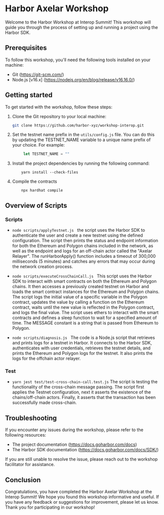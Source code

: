 # Harbor Axelar Workshop

Welcome to the Harbor Workshop at Interop Summit! This workshop will guide you through the process of setting up and running a project using the Harbor SDK.

## Prerequisites

To follow this workshop, you'll need the following tools installed on your machine:

- Git (https://git-scm.com/)
- Node.js [v16.x] (https://nodejs.org/en/blog/release/v16.16.0/)

## Getting started

To get started with the workshop, follow these steps:

1. Clone the Git repository to your local machine:

   ```sh
   git clone https://github.com/harbor-xyz/workshop-interop.git
   ```

2. Set the testnet name prefix in the `utils/config.js` file. You can do this by updating the TESTNET_NAME variable to a unique name prefix of your choice. For example:

   ```javascript
        let TESTNET_NAME = ""        
   ```

3. Install the project dependencies by running the following command:
    ```
        yarn install --check-files
    ```

4. Compile the contracts
    ```
        npx hardhat compile
    ```

## Overview of Scripts 

### Scripts
- ```node scripts/applyTestnet.js ```
     the script uses the Harbor SDK to authenticate the user and create a new testnet using the defined configuration. The script then prints the status and endpoint information for both the Ethereum and Polygon chains included in the network, as well as the endpoint and logs for an off-chain actor called the "Axelar Relayer". The runHarborApply() function includes a timeout of 300,000 milliseconds (5 minutes) and catches any errors that may occur during the network creation process.

- ```node scripts/executeCrossChainCall.js ```
    This script uses the Harbor SDK to interact with smart contracts on both the Ethereum and Polygon chains. It then accesses a previously created testnet on Harbor and loads the smart contract instances for the Ethereum and Polygon chains.
    The script logs the initial value of a specific variable in the Polygon contract, updates the value by calling a function on the Ethereum contract, waits until the new value is reflected in the Polygon contract, and logs the final value.
    The script uses ethers to interact with the smart contracts and defines a sleep function to wait for a specified amount of time. The MESSAGE constant is a string that is passed from Ethereum to Polygon.


-  ```node scripts/diagnosis.js ```
    The code is a Node.js script that retrieves and prints logs for a testnet in Harbor. It connects to the Harbor SDK, authenticates with user credentials, retrieves the testnet details, and prints the Ethereum and Polygon logs for the testnet. It also prints the logs for the offchain actor relayer.


### Test 
- ```yarn jest test/test-cross-chain-call.test.js```
    The script is testing the functionality of the cross-chain message passing. The script first applies the Testnet configuration, next it asserts the existence of the chains/off-chain actors. Finally, it asserts that the transaction has been successfully made cross-chain.
    
## Troubleshooting
If you encounter any issues during the workshop, please refer to the following resources:

- The project documentation (https://docs.goharbor.com/docs)
- The Harbor SDK documentation (https://docs.goharbor.com/docs/SDK/)

If you are still unable to resolve the issue, please reach out to the workshop facilitator for assistance.

## Conclusion
Congratulations, you have completed the Harbor Axelar Workshop at the Interop Summit! We hope you found this workshop informative and useful. If you have any feedback or suggestions for improvement, please let us know. Thank you for participating in our workshop!
